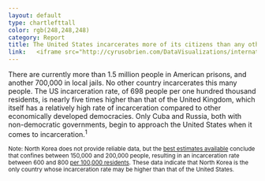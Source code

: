 ```yaml
---
layout: default
type: chartlefttall
color: rgb(248,248,248)
category: Report
title: The United States incarcerates more of its citizens than any other country.
link:   <iframe src="http://cyrusobrien.com/DataVisualizations/international.html" frameborder="0" scrolling = "no"></iframe>
---
```

There are currently more than 1.5 million people in American prisons, and another 700,000 in local jails.
No other country incarcerates this many people. The US incarceration rate, of 698 people per one
hundred thousand residents, is nearly five times higher than that of the United Kingdom, which itself
has a relatively high rate of incarceration compared to other economically developed democracies.
Only Cuba and Russia, both with non-democratic governments, begin to approach
the United States when it comes to incarceration.<sup>1<sup>

<small>Note: North Korea does not provide reliable data, but the
[best estimates available](https://www.hrnk.org/uploads/pdfs/HRNK_HiddenGulag2_Web_5-18.pdf)
conclude that confines between 150,000 and 200,000 people, resulting in
 an incarceration rate between 600 and 800 [per 100,000 residents](http://data.worldbank.org/indicator/SP.POP.TOTL).
These data indicate that North Korea is the
only country whose incarceration rate may be higher than that of the
United States.</small>